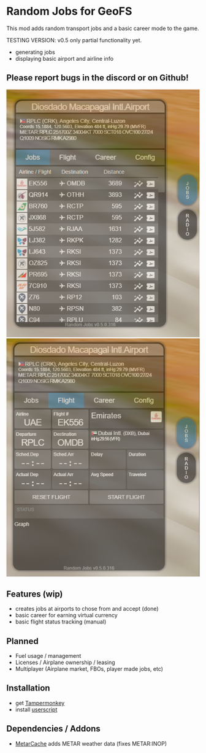 # Random Jobs for GeoFS

This mod adds random transport jobs and a basic career mode to the game.

TESTING VERSION: v0.5 only partial functionality yet.
- generating jobs
- displaying basic airport and airline info

## Please report bugs in the discord or on Github!

![JobsList](./rjJobslist-v0.5.png)
![FlightPlan](./rjFlightplan-v0.5.png)


## Features (wip)
- creates jobs at airports to chose from and accept (done)
- basic career for earning virtual currency
- basic flight status tracking (manual) 

## Planned
- Fuel usage / management
- Licenses / Airplane ownership / leasing
- Multiplayer (Airplane market, FBOs, player made jobs, etc)

## Installation
- get [Tampermonkey](https://www.tampermonkey.net/)
- install [userscript](https://github.com/scitor/GeoFS/raw/master/randomJobs/randomJobs.user.js)

## Dependencies / Addons
- [MetarCache](https://github.com/scitor/GeoFS/raw/master/metarCache/metarCache.user.js) adds METAR weather data (fixes METAR:INOP)
